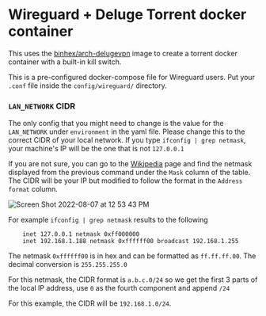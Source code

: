 # Wireguard + Deluge Torrent docker container

This uses the [binhex/arch-delugevpn](https://hub.docker.com/r/binhex/arch-delugevpn/) image to create a torrent docker container
with a built-in kill switch.

This is a pre-configured docker-compose file for Wireguard users. Put your `.conf` file inside the `config/wireguard/` directory.

### `LAN_NETWORK` CIDR

The only config that you might need to change is the value for the `LAN_NETWORK` under `environment` in the yaml file. Please change
this to the correct CIDR of your local network. If you type `ifconfig | grep netmask`, your machine's IP will be the one that is not `127.0.0.1`

If you are not sure, you can go to the [Wikipedia](https://en.wikipedia.org/wiki/Classless_Inter-Domain_Routing#IPv4_CIDR_blocks) page and find the
netmask displayed from the previous command under the `Mask` column of the table. The CIDR will be your IP but modified to follow the format in the `Address format` column.

![Screen Shot 2022-08-07 at 12 53 43 PM](https://user-images.githubusercontent.com/1763107/183287559-61d0b460-88bd-41a9-83be-c158bc6ccb76.png)


For example `ifconfig | grep netmask` results to the following

```
	inet 127.0.0.1 netmask 0xff000000
	inet 192.168.1.188 netmask 0xffffff00 broadcast 192.168.1.255
```

The netmask `0xffffff00` is in hex and can be formatted as `ff.ff.ff.00`. The decimal conversion is `255.255.255.0`

For this netmask, the CIDR format is `a.b.c.0/24` so we get the first 3 parts of the local IP address, use `0` as the fourth component and append `/24`

For this example, the CIDR will be `192.168.1.0/24`.
